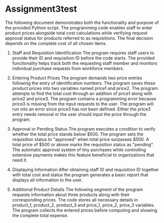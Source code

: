 # Assignment3test
The following document demonstrates both the functionality and purpose of the provided Python script. The programming code enables staff to enter product prices alongside total cost calculations while verifying request approval status for products referred to as requisitions. The final decision depends on the complete cost of all chosen items.

1. Staff and Requisition Identification
The program requires staff users to provide their ID and requisition ID before the code starts. The provided functionality helps track both the requesting staff member and monitors individual purchase requests from workforce members.
2. Entering Product Prices
The program demands two price entries following the entry of identification numbers. The program saves these product prices into two variables named price1 and price2. The program attempts to find the total cost through an addition of price1 along with price2 and price3. The program contains a programming error because price3 is missing from the input requests to the user. The program will run into an error since price3 has not been defined. Either the price3 entry needs removal or the user should input the price through the program.

3. Approval or Pending Status
The program executes a condition to verify whether the total price stands below $500. The program sets the requisition status to "approved" when total price surpasses $500. A total price of $500 or above marks the requisition status as "pending". The automatic approval system of tiny purchases while controlling extensive payments makes this feature beneficial to organizations that need it.

4. Displaying Information
After obtaining staff ID and requisition ID together with total cost and status the program generates a basic report that displays all information to the user.

5. Additional Product Details
The following segment of the program requests information about three products along with their corresponding prices. The code stores all necessary details in product_1, product_2, product_3 and price_1, price_2, price_3 variables. The program collects the entered prices before computing and showing the complete total expense.
